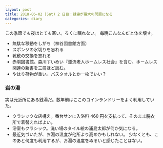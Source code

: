```yaml
---
layout: post
title: 2018-06-02 (Sat) 2 日目：就寝が最大の問題になる
categories: diary
---
```


この季節でも夜はとても寒い。ろくに眠れない。
毎晩こんなんだと体を壊す。

* 無駄な移動をしがち（神谷図書館方面）
* スポンジの水切りを忘れる
* 靴敷の交換を忘れる
* 赤羽図書館。森川すいめい『漂流老人ホームレス社会』を含む、ホームレス関連の新書を三冊ほど読む。
* やはり荷物が重い。バスタオルとか一枚でいい？

### 岩の湯

実は元近所にある銭湯だ。数年前はここのコインランドリーをよく利用していた。

* クラシックな店構え。番台サンに入浴料 460 円を支払って、そのまま脱衣所で着替えればよい。
* 浴室もクラシック。洗い場のタイル絵の浦島太郎が何か気になる。
* 最近気づいたが、お湯の温度が他所より高めかもしれない。
  少なくとも、このあと何度も利用するが、お湯の温度をぬるいと感じたことはない。
